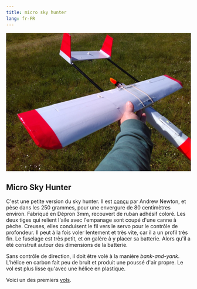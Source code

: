 ```yaml
---
title: micro sky hunter
lang: fr-FR
---
```


![](micro_sky_hunter.jpg)

## Micro Sky Hunter

C'est une petite version du sky hunter. Il est [conçu](http://newtonairlines.blogspot.com/search/label/-%20Micro%20Skyhunter) par Andrew Newton, et pèse dans les 250 grammes, pour une envergure de 80 centimètres environ.  Fabriqué en Dépron 3mm, recouvert de ruban adhésif coloré.  Les deux tiges qui relient l'aile avec l'empanage sont coupé d'une canne à pèche. Creuses, elles conduisent le fil vers le servo pour le contrôle de profondeur.   Il peut à la fois voler lentement et très vite, car il a un profil très fin. Le fuselage est très petit, et on galère à y placer sa batterie. Alors qu'il a été construit autour des dimensions de la batterie.

Sans contrôle de direction, il doit être volé à la manière *bank-and-yank*. L'hélice en carbon fait peu de bruit et produit une poussé d'air propre. Le vol est plus lisse qu'avec une hélice en plastique.


Voici un des premiers [vols](https://photos.app.goo.gl/zpXVDPHK7i6VReHq9). 
